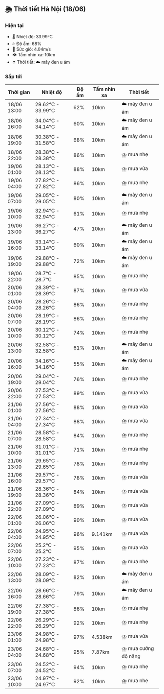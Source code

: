 ## 🌦️ Thời tiết Hà Nội (18/06)

### Hiện tại

- 🌡️ Nhiệt độ: 33.99℃
- 💦 Độ ẩm: 68%
- 💨 Sức gió: 4.04m/s
- 👁️ Tầm nhìn xa: 10km
- ☂️ Thời tiết: ☁️ mây đen u ám

### Sắp tới

| Thời gian | Nhiệt độ | Độ ẩm | Tầm nhìn xa | Thời tiết |
| --- | --- | --- | --- | --- |
| 18/06 13:00 | 29.62℃ - 33.99℃ | 62% | 10km | ☁️ mây đen u ám |
| 18/06 16:00 | 34.04℃ - 34.14℃ | 60% | 10km | ☁️ mây đen u ám |
| 18/06 19:00 | 30.38℃ - 31.58℃ | 68% | 10km | ☁️ mây đen u ám |
| 18/06 22:00 | 28.38℃ - 28.38℃ | 86% | 10km | ⛈️ mưa nhẹ |
| 19/06 01:00 | 28.13℃ - 28.13℃ | 88% | 10km | ⛈️ mưa vừa |
| 19/06 04:00 | 27.82℃ - 27.82℃ | 86% | 10km | ⛈️ mưa nhẹ |
| 19/06 07:00 | 29.05℃ - 29.05℃ | 80% | 10km | ☁️ mây đen u ám |
| 19/06 10:00 | 32.94℃ - 32.94℃ | 61% | 10km | ⛈️ mưa nhẹ |
| 19/06 13:00 | 36.27℃ - 36.27℃ | 47% | 10km | ☁️ mây đen u ám |
| 19/06 16:00 | 33.14℃ - 33.14℃ | 60% | 10km | ☁️ mây đen u ám |
| 19/06 19:00 | 29.88℃ - 29.88℃ | 72% | 10km | ☁️ mây đen u ám |
| 19/06 22:00 | 28.7℃ - 28.7℃ | 85% | 10km | ⛈️ mưa nhẹ |
| 20/06 01:00 | 28.39℃ - 28.39℃ | 87% | 10km | ⛈️ mưa vừa |
| 20/06 04:00 | 28.26℃ - 28.26℃ | 86% | 10km | ⛈️ mưa nhẹ |
| 20/06 07:00 | 28.19℃ - 28.19℃ | 86% | 10km | ⛈️ mưa nhẹ |
| 20/06 10:00 | 30.12℃ - 30.12℃ | 74% | 10km | ⛈️ mưa nhẹ |
| 20/06 13:00 | 32.58℃ - 32.58℃ | 61% | 10km | ☁️ mây đen u ám |
| 20/06 16:00 | 34.16℃ - 34.16℃ | 55% | 10km | ☁️ mây đen u ám |
| 20/06 19:00 | 29.04℃ - 29.04℃ | 76% | 10km | ⛈️ mưa nhẹ |
| 20/06 22:00 | 27.53℃ - 27.53℃ | 89% | 10km | ⛈️ mưa vừa |
| 21/06 01:00 | 27.56℃ - 27.56℃ | 88% | 10km | ⛈️ mưa vừa |
| 21/06 04:00 | 27.34℃ - 27.34℃ | 88% | 10km | ⛈️ mưa vừa |
| 21/06 07:00 | 28.58℃ - 28.58℃ | 84% | 10km | ⛈️ mưa nhẹ |
| 21/06 10:00 | 31.01℃ - 31.01℃ | 71% | 10km | ⛈️ mưa nhẹ |
| 21/06 13:00 | 29.65℃ - 29.65℃ | 78% | 10km | ⛈️ mưa nhẹ |
| 21/06 16:00 | 29.57℃ - 29.57℃ | 78% | 10km | ⛈️ mưa vừa |
| 21/06 19:00 | 28.36℃ - 28.36℃ | 84% | 10km | ⛈️ mưa vừa |
| 21/06 22:00 | 27.09℃ - 27.09℃ | 89% | 10km | ⛈️ mưa vừa |
| 22/06 01:00 | 26.06℃ - 26.06℃ | 90% | 10km | ⛈️ mưa vừa |
| 22/06 04:00 | 24.95℃ - 24.95℃ | 96% | 9.141km | ⛈️ mưa vừa |
| 22/06 07:00 | 25.2℃ - 25.2℃ | 95% | 10km | ⛈️ mưa vừa |
| 22/06 10:00 | 27.23℃ - 27.23℃ | 87% | 10km | ⛈️ mưa nhẹ |
| 22/06 13:00 | 28.09℃ - 28.09℃ | 82% | 10km | ☁️ mây đen u ám |
| 22/06 16:00 | 28.66℃ - 28.66℃ | 79% | 10km | ☁️ mây đen u ám |
| 22/06 19:00 | 27.38℃ - 27.38℃ | 86% | 10km | ⛈️ mưa nhẹ |
| 22/06 22:00 | 26.29℃ - 26.29℃ | 92% | 10km | ⛈️ mưa nhẹ |
| 23/06 01:00 | 24.98℃ - 24.98℃ | 97% | 4.538km | ⛈️ mưa vừa |
| 23/06 04:00 | 24.68℃ - 24.68℃ | 95% | 7.87km | ⛈️ mưa cường độ nặng |
| 23/06 07:00 | 24.52℃ - 24.52℃ | 94% | 10km | ⛈️ mưa nhẹ |
| 23/06 10:00 | 24.97℃ - 24.97℃ | 92% | 10km | ⛈️ mưa nhẹ |

